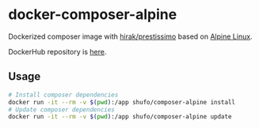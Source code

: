 # docker-composer-alpine

Dockerized composer image with [hirak/prestissimo](https://github.com/hirak/prestissimo) based on [Alpine Linux](http://www.alpinelinux.org/).

DockerHub repository is [here](https://hub.docker.com/r/shufo/composer-alpine/).

## Usage

```bash
# Install composer dependencies
docker run -it --rm -v $(pwd):/app shufo/composer-alpine install
# Update composer dependencies
docker run -it --rm -v $(pwd):/app shufo/composer-alpine update
```
